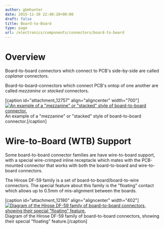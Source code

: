 ```yaml
---
author: gbmhunter
date: 2015-11-30 22:40:10+00:00
draft: false
title: Board-to-Board
type: page
url: /electronics/components/connectors/board-to-board
---
```


# Overview

Board-to-board connectors which connect to PCB's side-by-side are called _coplanar_ connectors.

Board-to-board-connectors which connect PCB's ontop of one another are called _mezzanine_ or _stacked_ connectors.

[caption id="attachment_12757" align="aligncenter" width="700"][![An example of a "mezzanine" or "stacked" style of board-to-board connector.](http://blog.mbedded.ninja/wp-content/uploads/2015/12/stacked-board-to-board-connector-photo.png)
](http://blog.mbedded.ninja/wp-content/uploads/2015/12/stacked-board-to-board-connector-photo.png) An example of a "mezzanine" or "stacked" style of board-to-board connector.[/caption]

# Wire-to-Board (WTB) Support

Some board-to-board connector families are have wire-to-board support, with a special wire-crimped inline receptacle which mates with the PCB-mounted connector that works with both the board-to-board and wire-to-board connectors.

The Hirose DF-59 family is a set of board-to-board/board-to-wire connectors. The special feature about this family is the "floating" contact which allows up to 0.5mm of mis-alignment between the boards.

[caption id="attachment_12180" align="aligncenter" width="402"][![Diagram of the Hirose DF-59 family of board-to-board connectors, showing their special "floating" feature.](http://blog.mbedded.ninja/wp-content/uploads/2011/09/df59-hirose-board-to-board-connector-with-special-floating-feature.pdf.png)
](http://blog.mbedded.ninja/wp-content/uploads/2011/09/df59-hirose-board-to-board-connector-with-special-floating-feature.pdf.png) Diagram of the Hirose DF-59 family of board-to-board connectors, showing their special "floating" feature.[/caption]
